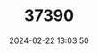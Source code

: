 ---
title: "37390"
category: "Prunus clementis"
draft: false
date: 2024-02-22 13:03:50
languages:
  Austronesian (Other): ["Bakad", "Bacad"]
  Philippine (Other): ["Dalisai"]
---